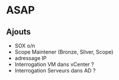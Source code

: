 # ASAP

## Ajouts

* SOX o/n
* Scope Maintener (Bronze, Silver, Scope)
* adressage IP
* Interrogation VM dans vCenter ?
* Interrogation Serveurs dans AD ?
